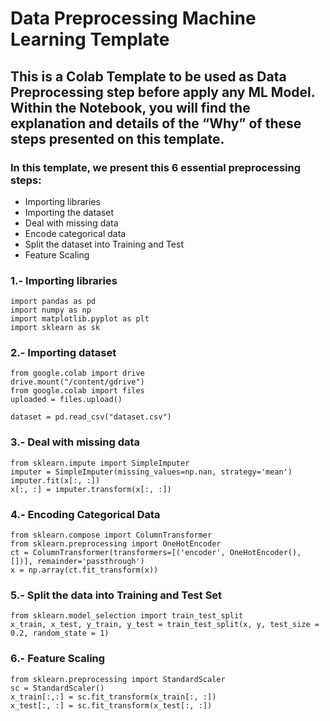 # Data Preprocessing Machine Learning Template

## This is a Colab Template to be used as Data Preprocessing step before apply any ML Model. Within the Notebook, you will find the explanation and details of the “Why” of these steps presented on this template.

### In this template, we present this 6 essential preprocessing steps: 

 - Importing libraries
 - Importing the dataset
 - Deal with missing data
 - Encode categorical data
 - Split the dataset into Training and Test
 - Feature Scaling
 
### 1.- Importing libraries

```
import pandas as pd
import numpy as np
import matplotlib.pyplot as plt
import sklearn as sk

```

 
### 2.- Importing dataset

```
from google.colab import drive
drive.mount("/content/gdrive")
from google.colab import files
uploaded = files.upload()

```

```
dataset = pd.read_csv("dataset.csv")
```

### 3.- Deal with missing data

```
from sklearn.impute import SimpleImputer
imputer = SimpleImputer(missing_values=np.nan, strategy='mean')
imputer.fit(x[:, :])
x[:, :] = imputer.transform(x[:, :])
```

### 4.- Encoding Categorical Data

```
from sklearn.compose import ColumnTransformer
from sklearn.preprocessing import OneHotEncoder
ct = ColumnTransformer(transformers=[('encoder', OneHotEncoder(), [])], remainder='passthrough')
x = np.array(ct.fit_transform(x))
```

### 5.- Split the data into Training and Test Set

```
from sklearn.model_selection import train_test_split
x_train, x_test, y_train, y_test = train_test_split(x, y, test_size = 0.2, random_state = 1)
```


### 6.- Feature Scaling

```
from sklearn.preprocessing import StandardScaler
sc = StandardScaler()
x_train[:,:] = sc.fit_transform(x_train[:, :])
x_test[:, :] = sc.fit_transform(x_test[:, :])
```
